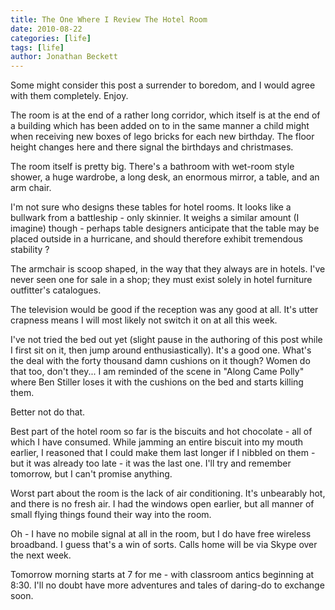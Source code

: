 ```yaml
---
title: The One Where I Review The Hotel Room
date: 2010-08-22
categories: [life]
tags: [life]
author: Jonathan Beckett
---
```


Some might consider this post a surrender to boredom, and I would agree with them completely. Enjoy.

The room is at the end of a rather long corridor, which itself is at the end of a building which has been added on to in the same manner a child might when receiving new boxes of lego bricks for each new birthday. The floor height changes here and there signal the birthdays and christmases.

The room itself is pretty big. There's a bathroom with wet-room style shower, a huge wardrobe, a long desk, an enormous mirror, a table, and an arm chair.

I'm not sure who designs these tables for hotel rooms. It looks like a bullwark from a battleship - only skinnier. It weighs a similar amount (I imagine) though - perhaps table designers anticipate that the table may be placed outside in a hurricane, and should therefore exhibit tremendous stability ?

The armchair is scoop shaped, in the way that they always are in hotels. I've never seen one for sale in a shop; they must exist solely in hotel furniture outfitter's catalogues.

The television would be good if the reception was any good at all. It's utter crapness means I will most likely not switch it on at all this week.

I've not tried the bed out yet (slight pause in the authoring of this post while I first sit on it, then jump around enthusiastically). It's a good one. What's the deal with the forty thousand damn cushions on it though? Women do that too, don't they... I am reminded of the scene in "Along Came Polly" where Ben Stiller loses it with the cushions on the bed and starts killing them.

Better not do that.

Best part of the hotel room so far is the biscuits and hot chocolate - all of which I have consumed. While jamming an entire biscuit into my mouth earlier, I reasoned that I could make them last longer if I nibbled on them - but it was already too late - it was the last one. I'll try and remember tomorrow, but I can't promise anything.

Worst part about the room is the lack of air conditioning. It's unbearably hot, and there is no fresh air. I had the windows open earlier, but all manner of small flying things found their way into the room.

Oh - I have no mobile signal at all in the room, but I do have free wireless broadband. I guess that's a win of sorts. Calls home will be via Skype over the next week.

Tomorrow morning starts at 7 for me - with classroom antics beginning at 8:30. I'll no doubt have more adventures and tales of daring-do to exchange soon.